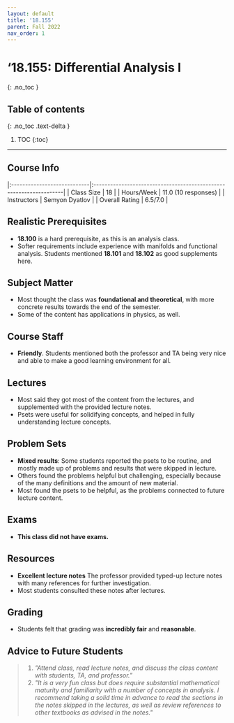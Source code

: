 ```yaml
---
layout: default
title: '18.155'
parent: Fall 2022
nav_order: 1
---
```


# ‘18.155: Differential Analysis I
{: .no_toc }

## Table of contents
{: .no_toc .text-delta }

1. TOC
{:toc}

---

## Course Info

|:----------------------------|:-------------------------------------------------------------------|
| Class Size    		| 18                                                           		|
| Hours/Week        	| 11.0 (10 responses)                                          	| 
| Instructors         	| Semyon Dyatlov					|
| Overall Rating	| 6.5/7.0						|

## Realistic Prerequisites
* **18.100** is a hard prerequisite, as this is an analysis class.
* Softer requirements include experience with manifolds and functional analysis. Students mentioned **18.101** and **18.102** as good supplements here.

## Subject Matter
* Most thought the class was **foundational and theoretical**, with more concrete results towards the end of the semester. 
* Some of the content has applications in physics, as well.

## Course Staff
* **Friendly**. Students mentioned both the professor and TA being very nice and able to make a good learning environment for all.

## Lectures
* Most said they got most of the content from the lectures, and supplemented with the provided lecture notes.
* Psets were useful for solidifying concepts, and helped in fully understanding lecture concepts.

## Problem Sets
* **Mixed results**: Some students reported the psets to be routine, and mostly made up of problems and results that were skipped in lecture.
* Others found the problems helpful but challenging, especially because of the many definitions and the amount of new material.
* Most found the psets to be helpful, as the problems connected to future lecture content.

## Exams
* **This class did not have exams.**

## Resources
* **Excellent lecture notes** The professor provided typed-up lecture notes with many references for further investigation.
* Most students consulted these notes after lectures.

## Grading
* Students felt that grading was **incredibly fair** and **reasonable**. 

## Advice to Future Students
> 1. *”Attend class, read lecture notes, and discuss the class content with students, TA, and
professor.”* 
> 2. *"It is a very fun class but does require substantial mathematical maturity and familiarity
with a number of concepts in analysis. I recommend taking a solid time in advance to read the sections in the notes skipped in the lectures, as well as review references to other textbooks as advised in the notes."*
